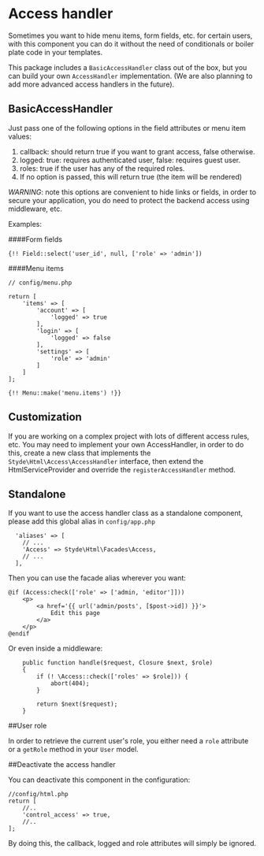 # Access handler

Sometimes you want to hide menu items, form fields, etc. for certain users, with this component you can do it without the need of conditionals or boiler plate code in your templates.

This package includes a `BasicAccessHandler` class out of the box, but you can build your own `AccessHandler` implementation. (We are also planning to add more advanced access handlers in the future).

## BasicAccessHandler

Just pass one of the following options in the field attributes or menu item values:

1. callback: should return true if you want to grant access, false otherwise.
2. logged: true: requires authenticated user, false: requires guest user.
3. roles: true if the user has any of the required roles.
4. If no option is passed, this will return true (the item will be rendered)

*WARNING*: note this options are convenient to hide links or fields, in order to secure your application, you do need to protect the backend access using middleware, etc.

Examples: 

####Form fields

`{!! Field::select('user_id', null, ['role' => 'admin'])`

####Menu items

```
// config/menu.php

return [
    'items' => [
        'account' => [
            'logged' => true
        ],
        'login' => [
            'logged' => false
        ],
        'settings' => [
            'role' => 'admin'
        ]
    ]
];
```
     
`{!! Menu::make('menu.items') !}}`
     
## Customization

If you are working on a complex project with lots of different access rules, etc. You may need to implement your own AccessHandler, in order to do this, create a new class that implements the `Styde\Html\Access\AccessHandler` interface, then extend the HtmlServiceProvider and override the `registerAccessHandler` method.

## Standalone

If you want to use the access handler class as a standalone component, please add this global alias in `config/app.php`

```
  'aliases' => [
    // ...
    'Access' => Styde\Html\Facades\Access,
    // ...
  ],
```

Then you can use the facade alias wherever you want:

```
@if (Access:check(['role' => ['admin, 'editor']]))
    <p>
        <a href='{{ url('admin/posts', [$post->id]) }}'>
            Edit this page
        </a>
    </p>
@endif
```

Or even inside a middleware:

```
    public function handle($request, Closure $next, $role)
    {
        if (! \Access::check(['roles' => $role])) {
            abort(404);
        }

        return $next($request);
    }
```

##User role

In order to retrieve the current user's role, you either need a `role` attribute or a `getRole` method in your `User` model.

##Deactivate the access handler

You can deactivate this component in the configuration:

```
//config/html.php
return [
    //..
    'control_access' => true,
    //..
];
```
By doing this, the callback, logged and role attributes will simply be ignored. 